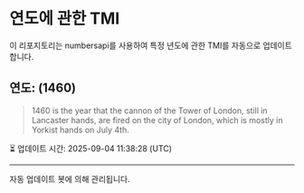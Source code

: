 
# 연도에 관한 TMI

이 리포지토리는 numbersapi를 사용하여 특정 년도에 관한 TMI를 자동으로 업데이트합니다.

## 연도: (1460)
> 1460 is the year that the cannon of the Tower of London, still in Lancaster hands, are fired on the city of London, which is mostly in Yorkist hands on July 4th.

⏳ 업데이트 시간: 2025-09-04 11:38:28 (UTC)

---
자동 업데이트 봇에 의해 관리됩니다.
